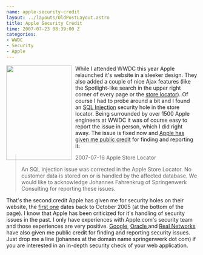 ```yaml
--- 
name: apple-security-credit
layout: ../layouts/OldPostLayout.astro
title: Apple Security Credit
time: 2007-07-23 08:39:00 Z
categories: 
- WWDC
- Security
- Apple
---
```

<img style="margin: 0pt 10px 10px 0pt; float: left; cursor: pointer; width: 172px; height: 250px;" src="http://upload.wikimedia.org/wikipedia/en/f/fa/Apple_first_logo.png" alt="" border="0" /> While I attended WWDC this year Apple relaunched it's website in a sleeker design. They also added a couple of nice Ajax features (like the Spotlight-like search in the upper right corner of every page or the <a href="http://www.apple.com/buy/locator/">store locator</a>). Of course I had to probe around a bit and I found an <a href="http://en.wikipedia.org/wiki/SQL_injection">SQL Injection</a> security hole in the store locator.
Being surrounded by over 1500 Apple engineers at WWDC it was of course easy to report the issue in person, which I did right away.
The issue is fixed now and <a href="http://support.apple.com/en-us/HT201536">Apple has given me public credit</a> for finding and reporting it:<blockquote>2007-07-16 Apple Store Locator

An SQL injection issue was corrected in the Apple Store Locator. No customer data is stored on or is handled by the affected database. We would like to acknowledge Johannes Fahrenkrug of Springenwerk Consulting for reporting these issues.</blockquote>
That's the second credit Apple has given me for security holes on their website, the <a href="http://support.apple.com/en-us/HT201536">first one</a> dates back to October 2005 (at the bottom of the page).
I know that Apple has been criticized for it's handling of security issues in the past. I only have experiences with Apple.com's security team and those experiences are very positive.
<a href="http://www.google.com/about/appsecurity/hall-of-fame/archive/">Google</a>, <a href="http://www.oracle.com/technetwork/topics/security/cpuoct2006-095368.html">Oracle </a> and <a href="http://service.real.com/help/faq/security/web/20050415_myaccount/de/">Real Networks</a> have also given me public credit for finding and reporting security issues.
Just drop me a line (johannes at the domain name springenwerk dot com) if you are interested in an in-depth security check of your web application.
